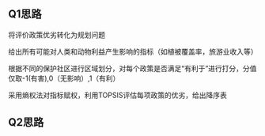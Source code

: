 ## Q1思路

将评价政策优劣转化为规划问题

给出所有可能对人类和动物利益产生影响的指标（如植被覆盖率，旅游业收入等）

根据不同的保护社区进行区域划分，对每个政策是否满足“有利于”进行打分，分值仅取-1(有害),0（无影响）,1（有利）

采用熵权法对指标赋权，利用TOPSIS评估每项政策的优劣，给出降序表

## Q2思路

